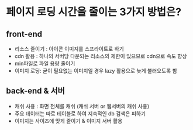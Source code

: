 # 페이지 로딩 시간을 줄이는 3가지 방법은?

## front-end
- 리소스 줄이기 : 아이콘 이미지를 스프라이트로 하기 
- cdn 활용 : 하나의 서버당 다운되는 리소스의 제한이 있으므로 cdn으로 속도 향상
- min파일로 파일 용량 줄이기
- 이미지 로딩: 굳이 필요없는 이미지일 경우 lazy 활용으로 늦게 불러오도록 함


## back-end & 서버
- 캐쉬 사용 : 화면 전체를 캐쉬 (캐쉬 서버 or 웹서버의 캐쉬 사용)
- 주요 데이터는 따로 테이블로 하여 지속적인 db 검색은 피하기
- 이미지는 사이즈에 맞게 줄이기 & 이미지 서버 활용
